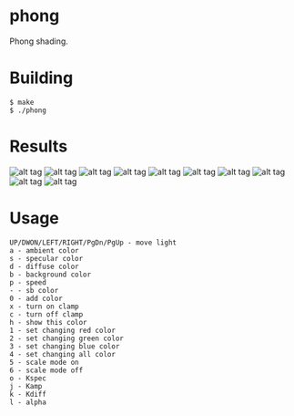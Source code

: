 # phong
Phong shading.

# Building

    $ make
    $ ./phong

# Results
![alt tag](https://raw.github.com/oshogbo/phong/master/results/phong0.png)
![alt tag](https://raw.github.com/oshogbo/phong/master/results/phong1.png)
![alt tag](https://raw.github.com/oshogbo/phong/master/results/phong2.png)
![alt tag](https://raw.github.com/oshogbo/phong/master/results/phong3.png)
![alt tag](https://raw.github.com/oshogbo/phong/master/results/phong4.png)
![alt tag](https://raw.github.com/oshogbo/phong/master/results/phong5.png)
![alt tag](https://raw.github.com/oshogbo/phong/master/results/phong6.png)
![alt tag](https://raw.github.com/oshogbo/phong/master/results/phong7.png)
![alt tag](https://raw.github.com/oshogbo/phong/master/results/phong8.png)
![alt tag](https://raw.github.com/oshogbo/phong/master/results/phong9.png)

# Usage
    UP/DWON/LEFT/RIGHT/PgDn/PgUp - move light
    a - ambient color
    s - specular color
    d - diffuse color
    b - background color
    p - speed
    - - sb color
    0 - add color
    x - turn on clamp
    c - turn off clamp
    h - show this color
    1 - set changing red color
    2 - set changing green color
    3 - set changing blue color
    4 - set changing all color
    5 - scale mode on
    6 - scale mode off
    o - Kspec
    j - Kamp
    k - Kdiff
    l - alpha
